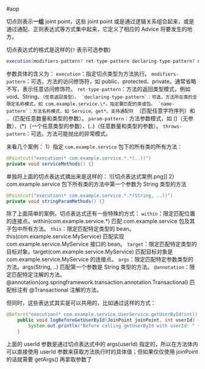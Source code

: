 #aop

切点则表示**一组** joint point，这些 joint point 或是通过逻辑关系组合起来，或是通过通配、正则表达式等方式集中起来，它定义了相应的 Advice 将要发生的地方。

切点表达式的格式是这样的(`?` 表示可选参数)

```java
execution(modifiers-pattern? ret-type-pattern declaring-type-pattern? name-pattern(param-pattern) throws-pattern?)
```

参数具体的含义为：
	`execution`：指定切点类型为方法执行。
	`modifiers-pattern`：可选，方法的访问修饰符，如 public、protected、private。通常省略不写，表示任意访问修饰符。
	`ret-type-pattern`：方法的返回类型模式，例如 void、String、``（任意返回类型）。
	`declaring-type-pattern`：可选，方法所在类的全限定名称模式，如 com.example.service.\*。指定要匹配的类或包。
	`name-pattern`：方法名称模式，如 Service、get*。支持通配符 ``（匹配任意字符序列）和 ..（匹配任意数量和类型的参数）。
	`param-pattern`：方法参数模式，如 ()（无参数）、(\*)（一个任意类型的参数）、(..)（任意数量和类型的参数）。
	`throws-pattern`：可选，方法可能抛出的异常模式。

来看几个案例：
1）指定 `com.example.service` 包下的所有类的所有方法：
```java
@Pointcut("execution(* com.example.service.*.*(..))")
private void serviceMethods() {}
```
单独将上面的切点表达式摘出来是这样的：
![[切点表达式案例.png]]
2）com.example.service 包下所有类的方法中第一个参数为 String 类型的方法
```java
@Pointcut("execution(* com.example.service.*.*(String, ..))")
private void stringParamMethods() {}
```

除了上面简单的案例，切点表达式还有一些特殊的方式：
	`within`：限定匹配位置的连接点。within(com.example.service.\*) 匹配 com.example.service 包及其子包中所有方法。
	`this`：限定匹配特定类型的 bean。this(com.example.service.MyService) 匹配实现 com.example.service.MyService 接口的 bean。
	`target`：限定匹配特定类型的目标对象。target(com.example.service.MyService) 匹配目标对象是 com.example.service.MyService 的连接点。
	`args`：限定匹配特定参数类型的方法。args(String, ..) 匹配第一个参数是 String 类型的方法。
	`@annotation`：限定匹配特定注解的方法。@annotation(org.springframework.transaction.annotation.Transactional) 匹配标注有 @Transactional 注解的方法。

但同时，这些表达式其实是可以共用的，比如通过这样的方式：
```java
@Before("execution(* com.example.service.UserService.getUserById(int)) && args(userId)")
    public void logBeforeGetUserById(JoinPoint joinPoint, int userId) {
        System.out.println("Before calling getUserById with userId: " + userId);
    }
```
上面的 userId 参数是通过切点表达式中的 args(userId) 指定的，所以在方法体内可以直接使用 userId 参数来获取方法执行时的具体值；但如果仅仅使用 joinPoint 的话就需要 getArgs() 再拿取参数了
